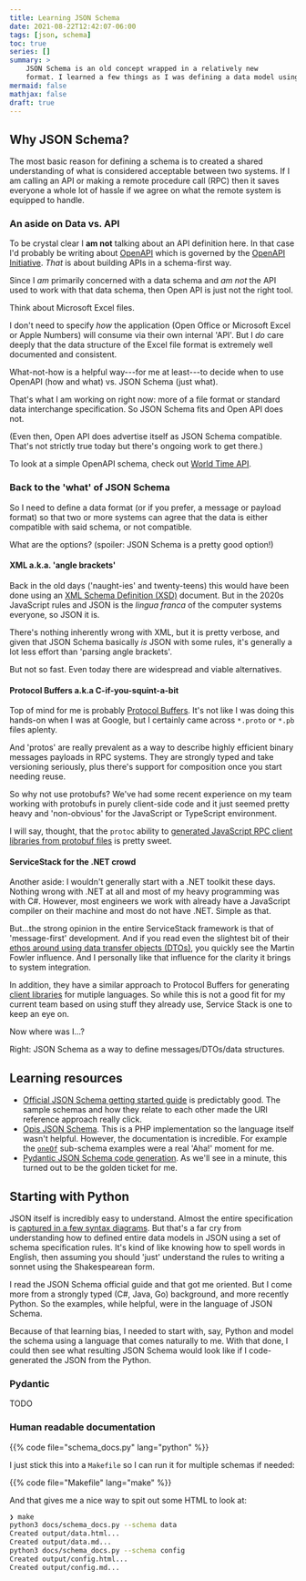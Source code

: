 ```yaml
---
title: Learning JSON Schema
date: 2021-08-22T12:42:07-06:00
tags: [json, schema]
toc: true
series: []
summary: >
    JSON Schema is an old concept wrapped in a relatively new
    format. I learned a few things as I was defining a data model using JSON Schema.
mermaid: false
mathjax: false
draft: true
---
```


## Why JSON Schema?

The most basic reason for defining a schema is to created a shared understanding of what is considered acceptable between two systems.
If I am calling an API or making a remote procedure call (RPC) then it saves everyone a whole lot of hassle if we agree on what the remote system is equipped to handle.

### An aside on Data vs. API

To be crystal clear I **am not** talking about an API definition here.
In that case I'd probably be writing about [OpenAPI](https://spec.openapis.org/oas/latest.html) which is governed by the [OpenAPI Initiative](https://www.openapis.org/).
_That_ is about building APIs in a schema-first way.

Since I _am_ primarily concerned with a data schema and _am not_ the API used to work with that data schema, then Open API is just not the right tool.

Think about Microsoft Excel files.

I don't need to specify _how_ the application (Open Office or Microsoft Excel or Apple Numbers) will consume via their own internal 'API'.
But I _do_ care deeply that the data structure of the Excel file format is extremely well documented and consistent.

What-not-how is a helpful way---for me at least---to decide when to use OpenAPI (how and what) vs. JSON Schema (just what).

That's what I am working on right now: more of a file format or standard data interchange specification.
So JSON Schema fits and Open API does not.

(Even then, Open API does advertise itself as JSON Schema compatible. That's not strictly true today but there's ongoing work to get there.)

To look at a simple OpenAPI schema, check out [World Time API](http://worldtimeapi.org/pages/schema).

### Back to the 'what' of JSON Schema

So I need to define a data format (or if you prefer, a message or payload format) so that two or more systems can agree that the data is either compatible with said schema, or not compatible.

What are the options? (spoiler: JSON Schema is a pretty good option!)

#### XML a.k.a. 'angle brackets'

Back in the old days ('naught-ies' and twenty-teens) this would have been done using an [XML Schema Definition (XSD)](https://www.w3.org/TR/xmlschema11-1/) document.
But in the 2020s JavaScript rules and JSON is the _lingua franca_ of the computer systems everyone, so JSON it is.

There's nothing inherently wrong with XML, but it is pretty verbose, and given that JSON Schema basically _is_ JSON with some rules, it's generally a lot less effort than 'parsing angle brackets'.

But not so fast.
Even today there are widespread and viable alternatives.

#### Protocol Buffers a.k.a C-if-you-squint-a-bit

Top of mind for me is probably [Protocol Buffers](https://developers.google.com/protocol-buffers).
It's not like I was doing this hands-on when I was at Google, but I certainly came across `*.proto` or `*.pb` files aplenty.

And 'protos' are really prevalent as a way to describe highly efficient binary messages payloads in RPC systems.
They are strongly typed and take versioning seriously, plus there's support for composition once you start needing reuse.

So why not use protobufs?
We've had some recent experience on my team working with protobufs in purely client-side code and it just seemed pretty heavy and 'non-obvious' for the JavaScript or TypeScript environment.

I will say, thought, that the `protoc` ability to [generated JavaScript RPC client libraries from protobuf files](https://developers.google.com/protocol-buffers/docs/reference/javascript-generated) is pretty sweet.

#### ServiceStack for the .NET crowd

Another aside: I wouldn't generally start with a .NET toolkit these days.
Nothing wrong with .NET at all and most of my heavy programming was with C#.
However, most engineers we work with already have a JavaScript compiler on their machine and most do not have .NET.
Simple as that.

But...the strong opinion in the entire ServiceStack framework is that of 'message-first' development.
And if you read even the slightest bit of their [ethos around using data transfer objects (DTOs)](https://docs.servicestack.net/why-remote-services-use-dtos), you quickly see the Martin Fowler influence.
And I personally like that influence for the clarity it brings to system integration.

In addition, they have a similar approach to Protocol Buffers for generating [client libraries](https://docs.servicestack.net/clients-overview) for mutiple languages.
So while this is not a good fit for my current team based on using stuff they already use, Service Stack is one to keep an eye on.

Now where was I...?

Right: JSON Schema as a way to define messages/DTOs/data structures.

## Learning resources

- [Official JSON Schema getting started guide](https://json-schema.org/learn/getting-started-step-by-step.html) is predictably good.
  The sample schemas and how they relate to each other made the URI reference approach really click.
- [Opis JSON Schema](https://opis.io/json-schema/2.x/). This is a PHP implementation so the language itself wasn't helpful.
  However, the documentation is incredible.
  For example the [`oneOf`](https://opis.io/json-schema/2.x/multiple-subschemas.html#oneof) sub-schema examples were a real 'Aha!' moment for me.
- [Pydantic JSON Schema code generation](https://pydantic-docs.helpmanual.io/usage/schema/). As we'll see in a minute, this turned out to be the golden ticket for me.

## Starting with Python

JSON itself is incredibly easy to understand.
Almost the entire specification is [captured in a few syntax diagrams](https://www.json.org/json-en.html).
But that's a far cry from understanding how to defined entire data models in JSON using a set of schema specification rules.
It's kind of like knowing how to spell words in English, then assuming you should 'just' understand the rules to writing a sonnet using the Shakespearean form.

I read the JSON Schema official guide and that got me oriented.
But I come more from a strongly typed (C#, Java, Go) background, and more recently Python.
So the examples, while helpful, were in the language of JSON Schema.

Because of that learning bias, I needed to start with, say, Python and model the schema using a language that comes naturally to me.
With that done, I could then see what resulting JSON Schema would look like if I code-generated the JSON from the Python.

### Pydantic

TODO

### Human readable documentation

{{% code file="schema_docs.py" lang="python" %}}

I just stick this into a `Makefile` so I can run it for multiple schemas if needed:

{{% code file="Makefile" lang="make" %}}

And that gives me a nice way to spit out some HTML to look at:

```sh
❯ make
python3 docs/schema_docs.py --schema data
Created output/data.html...
Created output/data.md...
python3 docs/schema_docs.py --schema config
Created output/config.html...
Created output/config.md...
```
